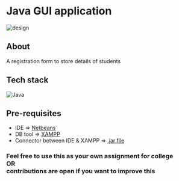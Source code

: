 # Java GUI application

![design](https://github.com/aumii01codes/registration/assets/116259393/fcbf0780-9970-4104-aeda-2e4ad7be526f)

## About
A registration form to store details of students

## Tech stack
![Java](https://img.shields.io/badge/java-%23ED8B00.svg?style=for-the-badge&logo=openjdk&logoColor=white)

## Pre-requisites
- IDE => [Netbeans](https://netbeans.apache.org/front/main/download/nb21/)
- DB tool => [XAMPP](https://www.apachefriends.org/)
- Connector between IDE & XAMPP => [.jar file](https://dev.mysql.com/downloads/connector/j/)

### Feel free to use this as your own assignment for college<br>OR<br>contributions are open if you want to improve this
